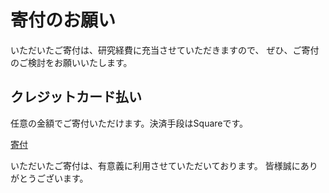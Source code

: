 # 寄付のお願い

いただいたご寄付は、研究経費に充当させていただきますので、
ぜひ、ご寄付のご検討をお願いいたします。


## クレジットカード払い
任意の金額でご寄付いただけます。決済手段はSquareです。

[寄付](https://square.link/u/vgVeiAW7)

いただいたご寄付は、有意義に利用させていただいております。
皆様誠にありがとうございます。
